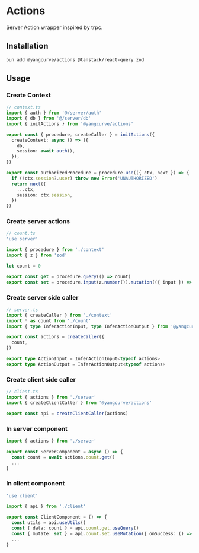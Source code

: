 # Actions

Server Action wrapper inspired by trpc.

## Installation

```sh
bun add @yangcurve/actions @tanstack/react-query zod
```

## Usage

### Create Context

```ts
// context.ts
import { auth } from '@/server/auth'
import { db } from '@/server/db'
import { initActions } from '@yangcurve/actions'

export const { procedure, createCaller } = initActions({
  createContext: async () => ({
    db,
    session: await auth(),
  }),
})

export const authorizedProcedure = procedure.use(({ ctx, next }) => {
  if (!ctx.session?.user) throw new Error('UNAUTHORIZED')
  return next({
    ...ctx,
    session: ctx.session,
  })
})
```

### Create server actions

```ts
// count.ts
'use server'

import { procedure } from './context'
import { z } from 'zod'

let count = 0

export const get = procedure.query(() => count)
export const set = procedure.input(z.number()).mutation(({ input }) => (state = input))
```

### Create server side caller

```ts
// server.ts
import { createCaller } from './context'
import * as count from './count'
import { type InferActionInput, type InferActionOutput } from '@yangcurve/actions'

export const actions = createCaller({
  count,
})

export type ActionInput = InferActionInput<typeof actions>
export type ActionOutput = InferActionOutput<typeof actions>
```

### Create client side caller

```ts
// client.ts
import { actions } from './server'
import { createClientCaller } from '@yangcurve/actions'

export const api = createClientCaller(actions)
```

### In server component

```ts
import { actions } from './server'

export const ServerComponent = async () => {
  const count = await actions.count.get()
  ...
}
```

### In client component

```ts
'use client'

import { api } from './client'

export const ClientComponent = () => {
  const utils = api.useUtils()
  const { data: count } = api.count.get.useQuery()
  const { mutate: set } = api.count.set.useMutation({ onSuccess: () => utils.count.invalidate() })
  ...
}
```
